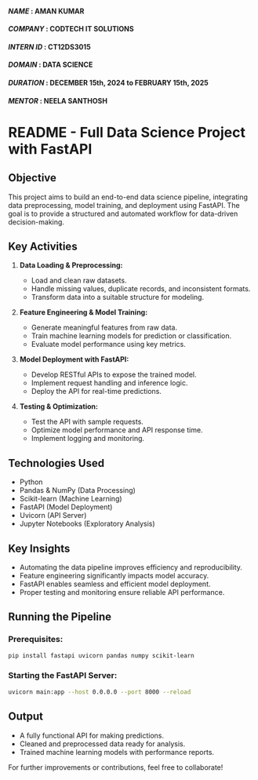 #### *NAME* : AMAN KUMAR
#### *COMPANY* :  CODTECH IT SOLUTIONS
#### *INTERN ID* : CT12DS3015
#### *DOMAIN* : DATA SCIENCE
#### *DURATION* : DECEMBER 15th, 2024 to FEBRUARY 15th, 2025
#### *MENTOR* : NEELA SANTHOSH

# README - Full Data Science Project with FastAPI

## Objective
This project aims to build an end-to-end data science pipeline, integrating data preprocessing, model training, and deployment using FastAPI. The goal is to provide a structured and automated workflow for data-driven decision-making.

## Key Activities
1. **Data Loading & Preprocessing:**
   - Load and clean raw datasets.
   - Handle missing values, duplicate records, and inconsistent formats.
   - Transform data into a suitable structure for modeling.

2. **Feature Engineering & Model Training:**
   - Generate meaningful features from raw data.
   - Train machine learning models for prediction or classification.
   - Evaluate model performance using key metrics.

3. **Model Deployment with FastAPI:**
   - Develop RESTful APIs to expose the trained model.
   - Implement request handling and inference logic.
   - Deploy the API for real-time predictions.

4. **Testing & Optimization:**
   - Test the API with sample requests.
   - Optimize model performance and API response time.
   - Implement logging and monitoring.

## Technologies Used
- Python
- Pandas & NumPy (Data Processing)
- Scikit-learn (Machine Learning)
- FastAPI (Model Deployment)
- Uvicorn (API Server)
- Jupyter Notebooks (Exploratory Analysis)

## Key Insights
- Automating the data pipeline improves efficiency and reproducibility.
- Feature engineering significantly impacts model accuracy.
- FastAPI enables seamless and efficient model deployment.
- Proper testing and monitoring ensure reliable API performance.

## Running the Pipeline
### Prerequisites:
```bash
pip install fastapi uvicorn pandas numpy scikit-learn
```
### Starting the FastAPI Server:
```bash
uvicorn main:app --host 0.0.0.0 --port 8000 --reload
```

## Output
- A fully functional API for making predictions.
- Cleaned and preprocessed data ready for analysis.
- Trained machine learning models with performance reports.

For further improvements or contributions, feel free to collaborate!
